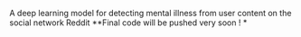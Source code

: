A deep learning model for detecting mental illness from user content on the social network Reddit
**Final code will be pushed very soon ! *


